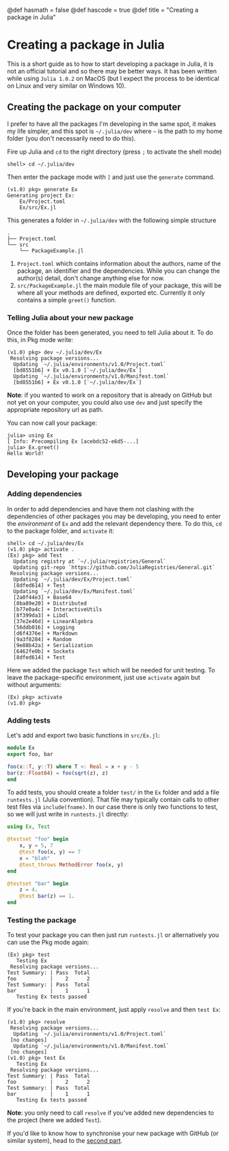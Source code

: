 @def hasmath = false
@def hascode = true
@def title = "Creating a package in Julia"

# Creating a package in Julia

This is a short guide as to how to start developing a package in Julia, it is not an official tutorial and so there may be better ways.
It has been written while using `Julia 1.0.2` on MacOS (but I expect the process to be identical on Linux and very similar on Windows 10).

## Creating the package on your computer

I prefer to have all the packages I'm developing in the same spot, it makes my life simpler, and this spot is `~/.julia/dev` where `~` is the path to my home folder (you don't necessarily need to do this).

Fire up Julia and `cd` to the right directory (press `;` to activate the shell mode)

```julia-repl
shell> cd ~/.julia/dev
```


Then enter the package mode with `]` and just use the `generate` command.

```julia-repl
(v1.0) pkg> generate Ex
Generating project Ex:
    Ex/Project.toml
    Ex/src/Ex.jl
```

This generates a folder in `~/.julia/dev` with the following simple structure

```
.
├── Project.toml
└── src
    └── PackageExample.jl
```

1. `Project.toml` which contains information about the authors, name of the package, an identifier and the dependencies. While you can change the author(s) detail, don't change anything else for now.
1. `src/PackageExample.jl` the main module file of your package, this will be where all your methods are defined, exported etc. Currently it only contains a simple `greet()` function.

### Telling Julia about your new package

Once the folder has been generated, you need to tell Julia about it.
To do this, in Pkg mode write:

```julia-repl
(v1.0) pkg> dev ~/.julia/dev/Ex
 Resolving package versions...
  Updating `~/.julia/environments/v1.0/Project.toml`
  [bd8551b6] + Ex v0.1.0 [`~/.julia/dev/Ex`]
  Updating `~/.julia/environments/v1.0/Manifest.toml`
  [bd8551b6] + Ex v0.1.0 [`~/.julia/dev/Ex`]
```

**Note**: if you wanted to work on a repository that is already on GitHub but not yet on your computer, you could also use `dev` and just specify the appropriate repository url as path.

You can now call your package:

```julia-repl
julia> using Ex
[ Info: Precompiling Ex [acebdc52-e6d5-...]
julia> Ex.greet()
Hello World!
```

## Developing your package

### Adding dependencies

In order to add dependencies and have them not clashing with the dependencies of other packages you may be developing, you need to enter the *environment* of `Ex` and add the relevant dependency there.
To do this, `cd` to the package folder, and `activate` it:

```julia-repl
shell> cd ~/.julia/dev/Ex
(v1.0) pkg> activate .
(Ex) pkg> add Test
  Updating registry at `~/.julia/registries/General`
  Updating git-repo `https://github.com/JuliaRegistries/General.git`
 Resolving package versions...
  Updating `~/.julia/dev/Ex/Project.toml`
  [8dfed614] + Test
  Updating `~/.julia/dev/Ex/Manifest.toml`
  [2a0f44e3] + Base64
  [8ba89e20] + Distributed
  [b77e0a4c] + InteractiveUtils
  [8f399da3] + Libdl
  [37e2e46d] + LinearAlgebra
  [56ddb016] + Logging
  [d6f4376e] + Markdown
  [9a3f8284] + Random
  [9e88b42a] + Serialization
  [6462fe0b] + Sockets
  [8dfed614] + Test
```

Here we added the package `Test` which will be needed for unit testing.
To leave the package-specific environment, just use `activate` again but without arguments:

```julia-repl
(Ex) pkg> activate
(v1.0) pkg>
```

### Adding tests

Let's add and export two basic functions in `src/Ex.jl`:

```julia
module Ex
export foo, bar

foo(x::T, y::T) where T <: Real = x + y - 5
bar(z::Float64) = foo(sqrt(z), z)
end
```

To add tests, you should create a folder `test/` in the `Ex` folder and add a file `runtests.jl` (Julia convention).
That file may typically contain calls to other test files via `include(fname)`.
In our case there is only two functions to test, so we will just write in `runtests.jl` directly:

```julia
using Ex, Test

@testset "foo" begin
    x, y = 5, 7
    @test foo(x, y) == 7
    x = "blah"
    @test_throws MethodError foo(x, y)
end

@testset "bar" begin
    z = 4.
    @test bar(z) == 1.
end
```

### Testing the package

To test your package you can then just run `runtests.jl` or alternatively you can use the Pkg mode again:

```julia-repl
(Ex) pkg> test
   Testing Ex
 Resolving package versions...
Test Summary: | Pass  Total
foo           |    2      2
Test Summary: | Pass  Total
bar           |    1      1
   Testing Ex tests passed
```

If you're back in the main environment, just apply `resolve` and then `test Ex`:

```julia-repl
(v1.0) pkg> resolve
 Resolving package versions...
  Updating `~/.julia/environments/v1.0/Project.toml`
 [no changes]
  Updating `~/.julia/environments/v1.0/Manifest.toml`
 [no changes]
(v1.0) pkg> test Ex
   Testing Ex
 Resolving package versions...
Test Summary: | Pass  Total
foo           |    2      2
Test Summary: | Pass  Total
bar           |    1      1
   Testing Ex tests passed
```

**Note**: you only need to call `resolve` if you've added new dependencies to the project (here we added `Test`).

If you'd like to know how to synchronise your new package with GitHub (or similar system), head to the [second part](/pub/julia/dev-pkg2.html).
